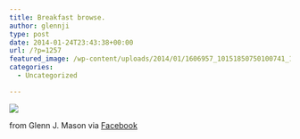 ```yaml
---
title: Breakfast browse.
author: glennji
type: post
date: 2014-01-24T23:43:38+00:00
url: /?p=1257
featured_image: /wp-content/uploads/2014/01/1606957_10151850750100741_1246009086_n.jpg
categories:
  - Uncategorized

---
```

<div>
  <img src='/wp-content/uploads/2014/01/1606957_10151850750100741_1246009086_n.jpg' style='max-width:600px;' /></p> 
  
  <div>
    from Glenn J. Mason via <a href="http://ift.tt/M6fzUG">Facebook</a>
  </div>
</div>
